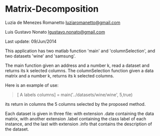 Matrix-Decomposition
====================

Luzia de Menezes Romanetto <luziaromanetto@gmail.com>

Luis Gustavo Nonato <lgustavo.nonato@gmail.com>

Last update: 09/Jun/2014

This application has two matlab function 'main' and 'columnSelection', and two datasets 'wine' and 'samsung'.

The main function given an address and a number k, read a dataset and returns its k selected columns. 
The columnSelection function given a data matrix and a number k, returns its k selected columns.

Here is an example of use:

> [ A labels columns] = main('../datasets/wine/wine', 5,true)

its return in columns the 5 columns selected by the proposed method.

Each dataset is given in three file: with extension .date containing the data matrix, with another extension .label
containing the class label of each instance, and the last with extension .info that contains the description of the dataset.
